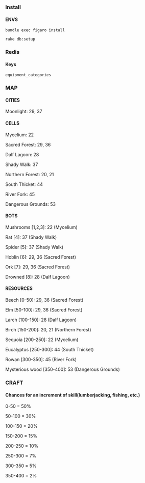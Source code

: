 ### Install
#### ENVS
`bundle exec figaro install`

`rake db:setup`

### Redis
#### Keys
`equipment_categories`

### MAP
#### CITIES
Moonlight: 29, 37

#### CELLS
Mycelium: 22

Sacred Forest: 29, 36

Dalf Lagoon: 28

Shady Walk: 37

Northern Forest: 20, 21

South Thicket: 44

River Fork: 45

Dangerous Grounds: 53

#### BOTS
Mushrooms [1,2,3]: 22 (Mycelium)

Rat [4]: 37 (Shady Walk)

Spider [5]: 37 (Shady Walk)

Hoblin [6]: 29, 36 (Sacred Forest)

Ork [7]: 29, 36 (Sacred Forest)

Drowned [8]: 28 (Dalf Lagoon)

#### RESOURCES
Beech [0-50]: 29, 36 (Sacred Forest)

Elm [50-100]: 29, 36 (Sacred Forest)

Larch [100-150]: 28 (Dalf Lagoon)

Birch [150-200]: 20, 21 (Northern Forest)

Sequoia [200-250]: 22 (Mycelium)

Eucalyptus [250-300]: 44 (South Thicket)

Rowan [300-350]: 45 (River Fork)

Mysterious wood [350-400]: 53 (Dangerous Grounds)

### CRAFT
#### Chances for an increment of skill(lumberjacking, fishing, etc.)
0-50 = 50%

50-100 = 30%

100-150 = 20%

150-200 = 15%

200-250 = 10%

250-300 = 7%

300-350 = 5%

350-400 = 2%
